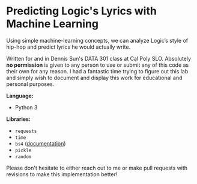 # Predicting Logic's Lyrics with Machine Learning
Using simple machine-learning concepts, we can analyze Logic’s style of hip-hop and predict lyrics he would actually write.
  
Written for and in Dennis Sun's DATA 301 class at Cal Poly SLO. Absolutely **no permission** is given to any person to use or submit any of this code as their own for any reason. I had a fantastic time trying to figure out this lab and simply wish to document and display this work for educational and personal purposes.
  
**Language:**
  + Python 3
  
**Libraries:**
  + `requests`
  + `time`
  + `bs4` ([documentation](https://www.crummy.com/software/BeautifulSoup/bs4/doc))
  + `pickle`
  + `random`
  
Please don't hesitate to either reach out to me or make pull requests with revisions to make this implementation better!
